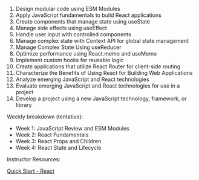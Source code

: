 
1. Design modular code using ESM Modules
2. Apply JavaScript fundamentals to build React applications
3. Create components that manage state using useState
4. Manage side effects using useEffect
5. Handle user input with controlled components
6. Manage complex state with Context API for global state management
7. Manage Complex State Using useReducer
8. Optimize performance using React.memo and useMemo
9. Implement custom hooks for reusable logic
10. Create applications that utilize React Router for client-side routing
11. Characterize the Benefits of Using React for Building Web Applications
12. Analyze emerging JavaScript and React technologies
13. Evaluate emerging JavaScript and React technologies for use in a project
14. Develop a project using a new JavaScript technology, framework, or library



Weekly breakdown (tentative):

- Week 1: JavaScript Review and ESM Modules
- Week 2: React Fundamentals
- Week 3: React Props and Children
- Week 4: React State and Lifecycle

Instructor Resources:

[Quick Start - React](https://react.dev/learn)